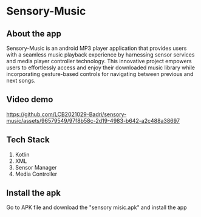 ﻿# Sensory-Music
 ## About the app
Sensory-Music is an android MP3 player application that provides users with a seamless music playback experience by harnessing sensor services and media player controller technology. This innovative project empowers users to effortlessly access and enjoy their downloaded music library while incorporating gesture-based controls for navigating between
previous and next songs.

## Video demo
https://github.com/LCB2021029-Badri/sensory-music/assets/96579549/97f8b58c-2d19-4983-b642-a2c488a38697

## Tech Stack
1. Kotlin
2. XML
3. Sensor Manager
4. Media Controller

## Install the apk
Go to APK file and download the "sensory misic.apk" and install the app
